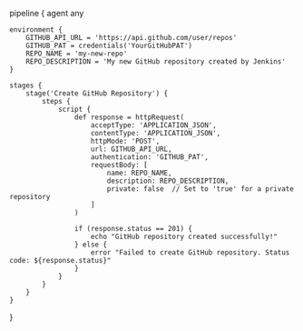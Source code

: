 pipeline {
    agent any

    environment {
        GITHUB_API_URL = 'https://api.github.com/user/repos'
        GITHUB_PAT = credentials('YourGitHubPAT')
        REPO_NAME = 'my-new-repo'
        REPO_DESCRIPTION = 'My new GitHub repository created by Jenkins'
    }

    stages {
        stage('Create GitHub Repository') {
            steps {
                script {
                    def response = httpRequest(
                        acceptType: 'APPLICATION_JSON',
                        contentType: 'APPLICATION_JSON',
                        httpMode: 'POST',
                        url: GITHUB_API_URL,
                        authentication: 'GITHUB_PAT',
                        requestBody: [
                            name: REPO_NAME,
                            description: REPO_DESCRIPTION,
                            private: false  // Set to 'true' for a private repository
                        ]
                    )

                    if (response.status == 201) {
                        echo "GitHub repository created successfully!"
                    } else {
                        error "Failed to create GitHub repository. Status code: ${response.status}"
                    }
                }
            }
        }
    }
}
